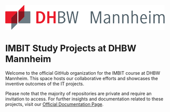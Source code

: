 ![DHBW Logo](/profile/img/logo.svg)

# IMBIT Study Projects at DHBW Mannheim

Welcome to the official GitHub organization for the IMBIT course at DHBW Mannheim. This space hosts our collaborative efforts and showcases the inventive outcomes of the IT projects.

Please note that the majority of repositories are private and require an invitation to access. For further insights and documentation related to these projects, visit our [Official Documentation Page](https://docs.brillianideas.com/projects/brilliandocs).
